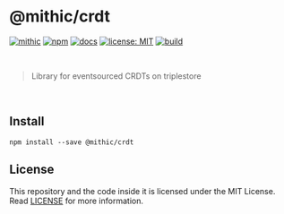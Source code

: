 # @mithic/crdt

[![mithic](https://img.shields.io/badge/project-mithic-blueviolet.svg?style=flat-square&logo=github)](http://andykswong.github.io/mithic)
[![npm](https://img.shields.io/npm/v/@mithic/crdt?style=flat-square&logo=npm)](https://www.npmjs.com/package/@mithic/crdt)
[![docs](https://img.shields.io/badge/docs-typedoc-blue?style=flat-square&logo=typescript&logoColor=white)](http://andykswong.github.io/mithic)
[![license: MIT](https://img.shields.io/badge/License-MIT-red.svg?style=flat-square)](./LICENSE)
[![build](https://img.shields.io/github/actions/workflow/status/andykswong/mithic/build.yaml?style=flat-square)](https://github.com/andykswong/mithic/actions/workflows/build.yaml)

<br/>

> Library for eventsourced CRDTs on triplestore

<br/>

## Install
```shell
npm install --save @mithic/crdt
```

## License
This repository and the code inside it is licensed under the MIT License. Read [LICENSE](./LICENSE) for more information.
